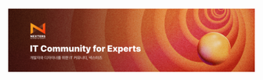 [![23rd Banner](https://github.com/Nexters/.github/blob/master/resources/banner_24th.png)](https://teamnexters.com)
